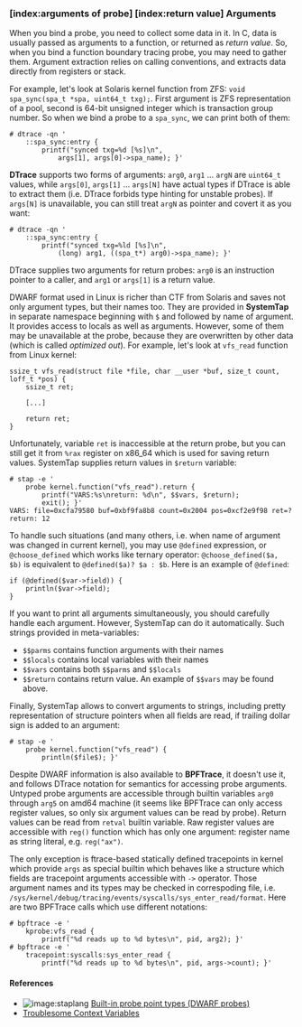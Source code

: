 ### [__index__:arguments of probe] [__index__:return value] Arguments

When you bind a probe, you need to collect some data in it. In C, data is usually passed as arguments to a function, or returned as _return value_. So, when you bind a function boundary tracing probe, you may need to gather them. Argument extraction relies on calling conventions, and extracts data directly from registers or stack.

For example, let's look at Solaris kernel function from ZFS: `void spa_sync(spa_t *spa, uint64_t txg);`. First argument is ZFS representation of a pool, second is 64-bit unsigned integer which is transaction group number. So when we bind a probe to a `spa_sync`, we can print both of them:
```
# dtrace -qn '
	::spa_sync:entry { 
		printf("synced txg=%d [%s]\n", 
			args[1], args[0]->spa_name); }' 
```

__DTrace__ supports two forms of arguments: `arg0`, `arg1` ... `argN` are `uint64_t` values, while `args[0]`, `args[1]` ... `args[N]` have actual types if DTrace is able to extract them (i.e. DTrace forbids type hinting for unstable probes). If `args[N]` is unavailable, you can still treat `argN` as pointer and covert it as you want:
```
# dtrace -qn '
	::spa_sync:entry { 
		printf("synced txg=%ld [%s]\n", 
			(long) arg1, ((spa_t*) arg0)->spa_name); }' 
```

DTrace supplies two arguments for return probes: `arg0` is an instruction pointer to a caller, and `arg1` or `args[1]` is a return value.

DWARF format used in Linux is richer than CTF from Solaris and saves not only argument types, but their names too. They are provided in __SystemTap__ in separate namespace beginning with `$` and followed by name of argument. It provides access to locals as well as arguments. However, some of them may be unavailable at the probe, because they are overwritten by other data (which is called _optimized out_). For example, let's look at `vfs_read` function from Linux kernel:
```
ssize_t vfs_read(struct file *file, char __user *buf, size_t count, loff_t *pos) {
	ssize_t ret;

	[...]

	return ret;
}
```

Unfortunately, variable `ret` is inaccessible at the return probe, but you can still get it from `%rax` register on x86_64 which is used for saving return values. SystemTap supplies return values in `$return` variable:
```
# stap -e '
	probe kernel.function("vfs_read").return { 
		printf("VARS:%s\nreturn: %d\n", $$vars, $return);
		exit(); }'
VARS: file=0xcfa79580 buf=0xbf9fa8b8 count=0x2004 pos=0xcf2e9f98 ret=?
return: 12
```

To handle such situations (and many others, i.e. when name of argument was changed in current kernel), you may use `@defined` expression, or `@choose_defined` which works like ternary operator: `@choose_defined($a, $b)` is equivalent to `@defined($a)? $a : $b`. Here is an example of `@defined`:
```
if (@defined($var->field)) { 
	println($var->field);
} 
```

If you want to print all arguments simultaneously, you should carefully handle each argument. However, SystemTap can do it automatically. Such strings provided in meta-variables:
 * `$$parms` contains function arguments with their names
 * `$$locals` contains local variables with their names
 * `$$vars` contains both `$$parms` and `$$locals`
 * `$$return` contains return value.
An example of `$$vars` may be found above.

Finally, SystemTap allows to convert arguments to strings, including pretty representation of structure pointers when all fields are read, if trailing dollar sign is added to an argument:
```
# stap -e '
	probe kernel.function("vfs_read") { 
		println($file$); }'
```

Despite DWARF information is also available to __BPFTrace__, it doesn't use it, and follows DTrace notation for semantics for accessing probe arguments. Untyped probe arguments are accessible through builtin variables `arg0` through `arg5` on amd64 machine (it seems like BPFTrace can only access register values, so only six argument values can be read by probe). Return values can be read from `retval` builtin variable. Raw register values are accessible with `reg()` function which has only one argument: register name as string literal, e.g. `reg("ax")`.

The only exception is ftrace-based statically defined tracepoints in kernel which provide `args` as special builtin which behaves like a structure which fields are tracepoint arguments accessible with `->` operator. Those argument names and its types may be checked in correspoding file, i.e. `/sys/kernel/debug/tracing/events/syscalls/sys_enter_read/format`. Here are two BPFTrace calls which use different notations:
```
# bpftrace -e '
    kprobe:vfs_read {
        printf("%d reads up to %d bytes\n", pid, arg2); }'
# bpftrace -e '
    tracepoint:syscalls:sys_enter_read {
        printf("%d reads up to %d bytes\n", pid, args->count); }'
```

#### References

 * ![image:staplang](icons/staplang.png) [Built-in probe point types (DWARF probes) ](https://sourceware.org/systemtap/langref/Probe_points.html#SECTION00052000000000000000)
 * [Troublesome Context Variables](https://sourceware.org/systemtap/wiki/TipContextVariables)
